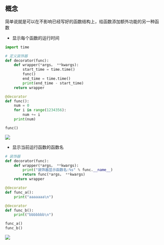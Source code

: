 <!--
 * @Description: 
 * @Version: 1.0
 * @Author: DaLao
 * @Email: dalao_li@163.com
 * @Date: 2021-01-16 17:59:35
 * @LastEditors: DaLao
 * @LastEditTime: 2021-11-28 20:26:50
-->
## 概念

简单说就是可以在不影响已经写好的函数结构上，给函数添加额外功能的另一种函数

- 显示每个函数的运行时间

```py
import time

# 定义装饰器
def decorator(func):
    def wrapper(*args， **kwargs):
        start_time = time.time()
        func()
        end_time = time.time()
        print(end_time - start_time)
    return wrapper

@decorator
def func():
    num = 0
    for i in range(1234356):
        num += i
    print(num)

func()
```

![](https://cdn.hurra.ltd/img/20201024135555.png)


- 显示当前运行函数的函数名

```py
# 装饰器
def decorator(func):
    def wrapper(*args， **kwargs):
        print("装饰器显示函数名:%s" % func.__name__)
        return func(*args， **kwargs)
    return wrapper

@decorator
def func_a():
    print("aaaaaaa\n")

@decorator
def func_b():
    print("bbbbbbb\n")

func_a()
func_b()
```

![](https://cdn.hurra.ltd/img/20201024152019.png)


